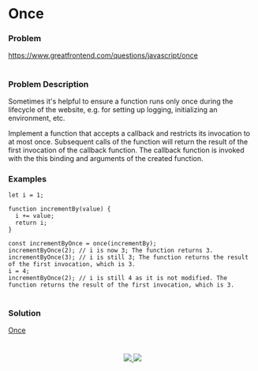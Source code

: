 # Once

### Problem

https://www.greatfrontend.com/questions/javascript/once

#

### Problem Description

Sometimes it's helpful to ensure a function runs only once during the lifecycle of the website, e.g. for setting up logging, initializing an environment, etc.

Implement a function that accepts a callback and restricts its invocation to at most once. Subsequent calls of the function will return the result of the first invocation of the callback function. The callback function is invoked with the this binding and arguments of the created function.


### Examples

```
let i = 1;

function incrementBy(value) {
  i += value;
  return i;
}

const incrementByOnce = once(incrementBy);
incrementByOnce(2); // i is now 3; The function returns 3.
incrementByOnce(3); // i is still 3; The function returns the result of the first invocation, which is 3.
i = 4;
incrementByOnce(2); // i is still 4 as it is not modified. The function returns the result of the first invocation, which is 3.

```

#

### Solution

[Once](./once.js)

#

<p align="center">
	<a href="https://github.com/ghoshsuman845" alt="Github" title="github">
       <img src="https://img.shields.io/badge/Followe_Me_For_More_Useful_Repos-15k?style=for-the-badge&color=2088FF&logo=github&logoColor=fff"/>
    </a>
    <a href="https://github.com/ghoshsuman845/ghoshsuman845" alt="Github Stars" title="Star Mark Repo">
        <img src="https://img.shields.io/badge/Shower_stars_if_you_like_my_repos-15k?style=for-the-badge&color=ffd000&logo=apachespark&logoColor=black"/>
    </a>
</p>
